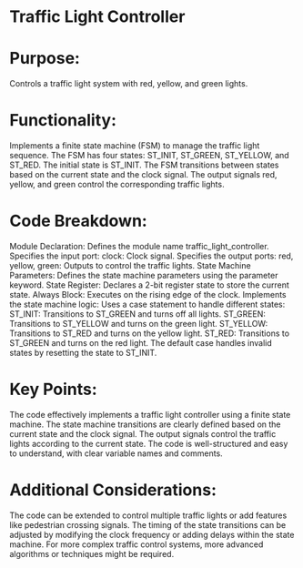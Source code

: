 # Traffic Light Controller
# Purpose:

Controls a traffic light system with red, yellow, and green lights.
# Functionality:

Implements a finite state machine (FSM) to manage the traffic light sequence.
The FSM has four states: ST_INIT, ST_GREEN, ST_YELLOW, and ST_RED.
The initial state is ST_INIT.
The FSM transitions between states based on the current state and the clock signal.
The output signals red, yellow, and green control the corresponding traffic lights.
# Code Breakdown:

Module Declaration:
Defines the module name traffic_light_controller.
Specifies the input port:
clock: Clock signal.
Specifies the output ports:
red, yellow, green: Outputs to control the traffic lights.
State Machine Parameters:
Defines the state machine parameters using the parameter keyword.
State Register:
Declares a 2-bit register state to store the current state.
Always Block:
Executes on the rising edge of the clock.
Implements the state machine logic:
Uses a case statement to handle different states:
ST_INIT: Transitions to ST_GREEN and turns off all lights.
ST_GREEN: Transitions to ST_YELLOW and turns on the green light.
ST_YELLOW: Transitions to ST_RED and turns on the yellow light.
ST_RED: Transitions to ST_GREEN and turns on the red light.
The default case handles invalid states by resetting the state to ST_INIT.
# Key Points:

The code effectively implements a traffic light controller using a finite state machine.
The state machine transitions are clearly defined based on the current state and the clock signal.
The output signals control the traffic lights according to the current state.
The code is well-structured and easy to understand, with clear variable names and comments.
# Additional Considerations:

The code can be extended to control multiple traffic lights or add features like pedestrian crossing signals.
The timing of the state transitions can be adjusted by modifying the clock frequency or adding delays within the state machine.
For more complex traffic control systems, more advanced algorithms or techniques might be required.

